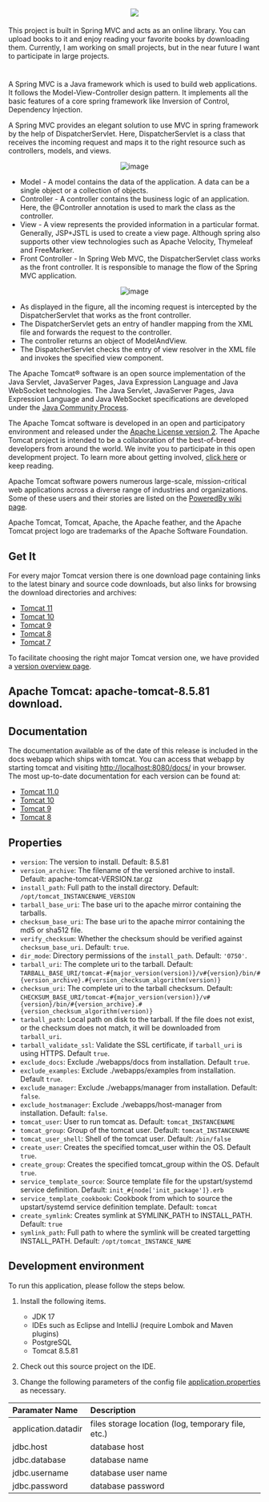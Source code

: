 
<h1 align="center">
	<img src="https://readme-typing-svg.demolab.com/?lines=Spring+MVC+application!">
</h1>

This project is built in Spring MVC and acts as an online library. You can upload books to it and enjoy reading your favorite books by downloading them. Currently, I am working on small projects, but in the near future I want to participate in large projects.

<h1></h1>

A Spring MVC is a Java framework which is used to build web applications. It follows the Model-View-Controller design pattern. It implements all the basic features of a core spring framework like Inversion of Control, Dependency Injection.

A Spring MVC provides an elegant solution to use MVC in spring framework by the help of DispatcherServlet. Here, DispatcherServlet is a class that receives the incoming request and maps it to the right resource such as controllers, models, and views.

<p align="center">
  <img src="https://github.com/uz-java/Spring_mvc/blob/asliddin/WebBrowser.png?raw=true" alt="image"/>
</p>

- Model - A model contains the data of the application. A data can be a single object or a collection of objects.
- Controller - A controller contains the business logic of an application. Here, the @Controller annotation is used to mark the class as the controller.
- View - A view represents the provided information in a particular format. Generally, JSP+JSTL is used to create a view page. Although spring also supports other view technologies such as Apache Velocity, Thymeleaf and FreeMarker.
- Front Controller - In Spring Web MVC, the DispatcherServlet class works as the front controller. It is responsible to manage the flow of the Spring MVC application.

<p align="center">
  <img src="https://github.com/uz-java/Spring_mvc/blob/asliddin/request.png?raw=true" alt="image"/>
</p>

- As displayed in the figure, all the incoming request is intercepted by the DispatcherServlet that works as the front controller.
- The DispatcherServlet gets an entry of handler mapping from the XML file and forwards the request to the controller.
- The controller returns an object of ModelAndView.
- The DispatcherServlet checks the entry of view resolver in the XML file and invokes the specified view component.


The Apache Tomcat® software is an open source implementation of the Java
Servlet, JavaServer Pages, Java Expression Language and Java WebSocket
technologies. The Java Servlet, JavaServer Pages, Java Expression Language and
Java WebSocket specifications are developed under the
[Java Community Process](https://jcp.org/en/introduction/overview).

The Apache Tomcat software is developed in an open and participatory
environment and released under the
[Apache License version 2](https://www.apache.org/licenses/). The Apache Tomcat
project is intended to be a collaboration of the best-of-breed developers from
around the world. We invite you to participate in this open development
project. To learn more about getting involved,
[click here](https://tomcat.apache.org/getinvolved.html) or keep reading.

Apache Tomcat software powers numerous large-scale, mission-critical web
applications across a diverse range of industries and organizations. Some of
these users and their stories are listed on the
[PoweredBy wiki page](https://cwiki.apache.org/confluence/display/TOMCAT/PoweredBy).

Apache Tomcat, Tomcat, Apache, the Apache feather, and the Apache Tomcat
project logo are trademarks of the Apache Software Foundation.

## Get It

For every major Tomcat version there is one download page containing
links to the latest binary and source code downloads, but also
links for browsing the download directories and archives:
- [Tomcat 11](https://tomcat.apache.org/download-11.cgi)
- [Tomcat 10](https://tomcat.apache.org/download-10.cgi)
- [Tomcat 9](https://tomcat.apache.org/download-90.cgi)
- [Tomcat 8](https://tomcat.apache.org/download-80.cgi)
- [Tomcat 7](https://tomcat.apache.org/download-70.cgi)

To facilitate choosing the right major Tomcat version one, we have provided a
[version overview page](https://tomcat.apache.org/whichversion.html).

## Apache Tomcat: apache-tomcat-8.5.81 download.

## Documentation

The documentation available as of the date of this release is
included in the docs webapp which ships with tomcat. You can access that webapp
by starting tomcat and visiting <http://localhost:8080/docs/> in your browser.
The most up-to-date documentation for each version can be found at:
- [Tomcat 11.0](https://tomcat.apache.org/tomcat-11.0-doc/)
- [Tomcat 10](https://tomcat.apache.org/tomcat-10.1-doc/)
- [Tomcat 9](https://tomcat.apache.org/tomcat-9.0-doc/)
- [Tomcat 8](https://tomcat.apache.org/tomcat-8.5-doc/)

## Properties

- `version`: The version to install. Default: 8.5.81
- `version_archive`: The filename of the versioned archive to install. Default: apache-tomcat-VERSION.tar.gz
- `install_path`: Full path to the install directory. Default: `/opt/tomcat_INSTANCENAME_VERSION`
- `tarball_base_uri`: The base uri to the apache mirror containing the tarballs.
- `checksum_base_uri`: The base uri to the apache mirror containing the md5 or sha512 file.
- `verify_checksum`: Whether the checksum should be verified against `checksum_base_uri`. Default: `true`.
- `dir_mode`: Directory permissions of the `install_path`. Default: `'0750'`.
- `tarball_uri`: The complete uri to the tarball. Default: `TARBALL_BASE_URI/tomcat-#{major_version(version)}/v#{version}/bin/#{version_archive}.#{version_checksum_algorithm(version)}`
- `checksum_uri`: The complete uri to the tarball checksum. Default: `CHECKSUM_BASE_URI/tomcat-#{major_version(version)}/v#{version}/bin/#{version_archive}.#{version_checksum_algorithm(version)}`
- `tarball_path`: Local path on disk to the tarball. If the file does not exist, or the checksum does not match, it will be downloaded from `tarball_uri`.
- `tarball_validate_ssl`: Validate the SSL certificate, if `tarball_uri` is using HTTPS. Default `true`.
- `exclude_docs`: Exclude ./webapps/docs from installation. Default `true`.
- `exclude_examples`: Exclude ./webapps/examples from installation. Default `true`.
- `exclude_manager`: Exclude ./webapps/manager from installation. Default: `false`.
- `exclude_hostmanager`: Exclude ./webapps/host-manager from installation. Default: `false`.
- `tomcat_user`: User to run tomcat as. Default: `tomcat_INSTANCENAME`
- `tomcat_group`: Group of the tomcat user. Default: `tomcat_INSTANCENAME`
- `tomcat_user_shell`: Shell of the tomcat user. Default: `/bin/false`
- `create_user`: Creates the specified tomcat_user within the OS.  Default `true`.
- `create_group`: Creates the specified tomcat_group within the OS. Default `true`.
- `service_template_source`: Source template file for the upstart/systemd service definition. Default: `init_#{node['init_package']}.erb`
- `service_template_cookbook`: Cookbook from which to source the upstart/systemd service definition template. Default: `tomcat`
- `create_symlink`: Creates symlink at SYMLINK_PATH to INSTALL_PATH. Default: `true`
- `symlink_path`: Full path to where the symlink will be created targetting INSTALL_PATH. Default: `/opt/tomcat_INSTANCE_NAME`

## Development environment
To run this application, please follow the steps below.

1. Install the following items.
	* JDK 17
	* IDEs such as Eclipse and IntelliJ (require Lombok and Maven plugins)
	* PostgreSQL
	* Tomcat 8.5.81

2. Check out this source project on the IDE.

3. Change the following parameters of the config file [application.properties](https://github.com/uz-java/Spring_mvc/blob/asliddin/src/main/resources/datasource.properties) as necessary.

| Paramater Name      | Description                                        |
|:--------------------|:---------------------------------------------------|
| application.datadir | files storage location (log, temporary file, etc.) |
| jdbc.host           | database host                                      |
| jdbc.database       | database name                                      |
| jdbc.username       | database user name                                 |
| jdbc.password       | database password                                  |

